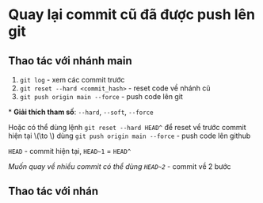 # Quay lại commit cũ đã được push lên git
## Thao tác với nhánh main
1.  `git log` - xem các commit trước 
2.  `git reset --hard <commit_hash>` - reset code về nhánh cũ
3.  `git push origin main --force` - push code lên git

\* **Giải thích tham số**: `--hard`, `--soft`, `--force`

Hoặc có thể dùng lệnh  `git reset --hard HEAD^` để reset về trước commit hiện tại \\(\to \\)  dùng `git push origin main --force` - push code lên github

`HEAD` - commit hiện tại, `HEAD~1` = `HEAD^`

*Muốn quay về nhiều commit có thể dùng `HEAD~2`* - commit về 2 bước
## Thao tác với nhán